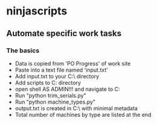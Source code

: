 # ninjascripts

## Automate specific work tasks

### The basics
- Data is copied from 'PO Progress' of work site
- Paste into a text file named 'input.txt'
- Add input.txt to your C:\ directory
- Add scripts to C: directory
- open shell AS ADMIN!!! and navigate to C:
- Run "python trim_serials.py"
- Run "python machine_types.py"
- output.txt is created in C:\ with minimal metadata
- Total number of machines by type are listed at the end
